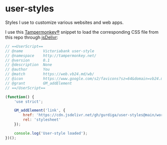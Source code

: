 # user-styles

Styles I use to customize various websites and web apps.

I use this [Tampermonkey®][1] snippet to load the corresponding CSS file from this repo through [jsDelivr][0]:

[0]: https://www.jsdelivr.com/
[1]: https://www.tampermonkey.net/

```js
// ==UserScript==
// @name         Victoriabank user-style
// @namespace    http://tampermonkey.net/
// @version      0.1
// @description  None
// @author       You
// @match        https://web.vb24.md/wb/
// @icon         https://www.google.com/s2/favicons?sz=64&domain=vb24.md
// @grant        GM_addElement
// ==/UserScript==

(function() {
    'use strict';

    GM_addElement('link', {
        href: 'https://cdn.jsdelivr.net/gh/gurdiga/user-styles@main/workflowy.css',
        rel: 'stylesheet'
    });

    console.log('User-style loaded');
})();
```
